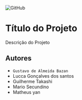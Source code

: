 ![GitHub](https://img.shields.io/github/license/GustavoBazan/2emib-ac1)
# Título do Projeto
Descrição do Projeto
## Autores
- `Gustavo de Almeida Bazan`
- Lucca Gonçalves dos santos
- Guilherme Takashi
- Mario Secundino
- Matheus yan
